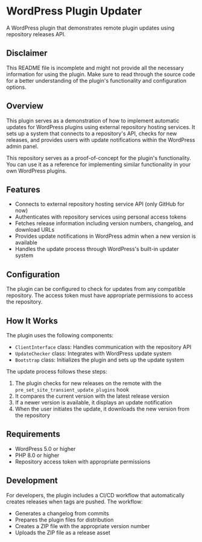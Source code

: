 # WordPress Plugin Updater

A WordPress plugin that demonstrates remote plugin updates using repository releases API.

## Disclaimer

This README file is incomplete and might not provide all the necessary information for using the plugin. Make sure to read through the source code for a better understanding of the plugin's functionality and configuration options.

## Overview

This plugin serves as a demonstration of how to implement automatic updates for WordPress plugins using external repository hosting services. It sets up a system that connects to a repository's API, checks for new releases, and provides users with update notifications within the WordPress admin panel.

This repository serves as a proof-of-concept for the plugin's functionality. You can use it as a reference for implementing similar functionality in your own WordPress plugins.

## Features

- Connects to external repository hosting service API (only GitHub for now)
- Authenticates with repository services using personal access tokens
- Fetches release information including version numbers, changelog, and download URLs
- Provides update notifications in WordPress admin when a new version is available
- Handles the update process through WordPress's built-in updater system

## Configuration

The plugin can be configured to check for updates from any compatible repository. The access token must have appropriate permissions to access the repository.

## How It Works

The plugin uses the following components:

- `ClientInterface` class: Handles communication with the repository API
- `UpdateChecker` class: Integrates with WordPress update system
- `Bootstrap` class: Initializes the plugin and sets up the update system

The update process follows these steps:

1. The plugin checks for new releases on the remote with the `pre_set_site_transient_update_plugins` hook
2. It compares the current version with the latest release version
3. If a newer version is available, it displays an update notification
4. When the user initiates the update, it downloads the new version from the repository

## Requirements

- WordPress 5.0 or higher
- PHP 8.0 or higher
- Repository access token with appropriate permissions

## Development

For developers, the plugin includes a CI/CD workflow that automatically creates releases when tags are pushed. The workflow:

- Generates a changelog from commits
- Prepares the plugin files for distribution
- Creates a ZIP file with the appropriate version number
- Uploads the ZIP file as a release asset
